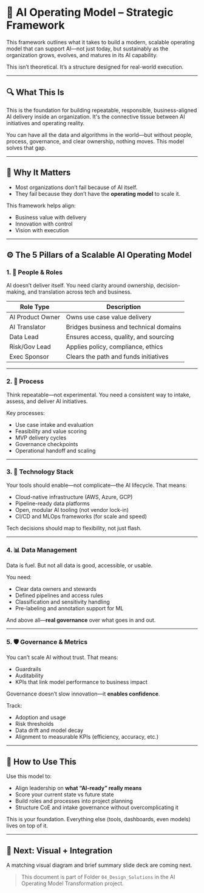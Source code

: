 # 🧠 AI Operating Model – Strategic Framework

This framework outlines what it takes to build a modern, scalable operating model that can support AI—not just today, but sustainably as the organization grows, evolves, and matures in its AI capability.

This isn’t theoretical. It’s a structure designed for real-world execution.

---

## 🔍 What This Is

This is the foundation for building repeatable, responsible, business-aligned AI delivery inside an organization. It's the connective tissue between AI initiatives and operating reality.

You can have all the data and algorithms in the world—but without people, process, governance, and clear ownership, nothing moves. This model solves that gap.

---

## 🚀 Why It Matters

- Most organizations don’t fail because of AI itself.
- They fail because they don’t have the **operating model** to scale it.

This framework helps align:
- Business value with delivery
- Innovation with control
- Vision with execution

---

## ⚙️ The 5 Pillars of a Scalable AI Operating Model

### 1. 👥 People & Roles

AI doesn’t deliver itself. You need clarity around ownership, decision-making, and translation across tech and business.

| Role Type       | Description |
|------------------|-------------|
| AI Product Owner | Owns use case value delivery |
| AI Translator    | Bridges business and technical domains |
| Data Lead        | Ensures access, quality, and sourcing |
| Risk/Gov Lead    | Applies policy, compliance, ethics |
| Exec Sponsor     | Clears the path and funds initiatives |

---

### 2. 🔄 Process

Think repeatable—not experimental. You need a consistent way to intake, assess, and deliver AI initiatives.

Key processes:
- Use case intake and evaluation
- Feasibility and value scoring
- MVP delivery cycles
- Governance checkpoints
- Operational handoff and scaling

---

### 3. 🧰 Technology Stack

Your tools should enable—not complicate—the AI lifecycle. That means:

- Cloud-native infrastructure (AWS, Azure, GCP)
- Pipeline-ready data platforms
- Open, modular AI tooling (not vendor lock-in)
- CI/CD and MLOps frameworks (for scale and speed)

Tech decisions should map to flexibility, not just flash.

---

### 4. 📊 Data Management

Data is fuel. But not all data is good, accessible, or usable.

You need:
- Clear data owners and stewards
- Defined pipelines and access rules
- Classification and sensitivity handling
- Pre-labeling and annotation support for ML

And above all—**real governance** over what goes in and out.

---

### 5. 🛡️ Governance & Metrics

You can’t scale AI without trust. That means:
- Guardrails
- Auditability
- KPIs that link model performance to business impact

Governance doesn’t slow innovation—it **enables confidence**.

Track:
- Adoption and usage
- Risk thresholds
- Data drift and model decay
- Alignment to measurable KPIs (efficiency, accuracy, etc.)

---

## 🧠 How to Use This

Use this model to:
- Align leadership on **what “AI-ready” really means**
- Score your current state vs future state
- Build roles and processes into project planning
- Structure CoE and intake governance without overcomplicating it

This is your foundation. Everything else (tools, dashboards, even models) lives on top of it.

---

## 📌 Next: Visual + Integration

A matching visual diagram and brief summary slide deck are coming next.

> This document is part of Folder `04_Design_Solutions` in the AI Operating Model Transformation project.
